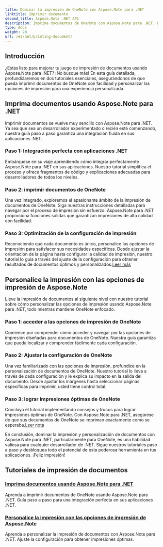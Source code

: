 ```yaml
---
title: Dominar la impresión de OneNote con Aspose.Note para .NET
linktitle: Imprimir documento
second_title: Aspose.Nota .NET API
description: Imprima documentos de OneNote con Aspose.Note para .NET. Explore la perfecta integración con aplicaciones .NET, personalice las opciones de impresión y libere el poder de la impresión de documentos.
type: docs
weight: 28
url: /es/net/printing-document/
---
```

## Introducción

¿Estás listo para mejorar tu juego de impresión de documentos usando Aspose.Note para .NET? ¡No busque más! En esta guía detallada, profundizaremos en dos tutoriales esenciales, asegurándonos de que pueda imprimir documentos de OneNote con facilidad y personalizar las opciones de impresión para una experiencia personalizada.

## Imprima documentos usando Aspose.Note para .NET

Imprimir documentos se vuelve muy sencillo con Aspose.Note para .NET. Ya sea que sea un desarrollador experimentado o recién esté comenzando, nuestra guía paso a paso garantiza una integración fluida en sus aplicaciones .NET.

### Paso 1: Integración perfecta con aplicaciones .NET

Embárquese en su viaje aprendiendo cómo integrar perfectamente Aspose.Note para .NET en sus aplicaciones. Nuestro tutorial simplifica el proceso y ofrece fragmentos de código y explicaciones adecuadas para desarrolladores de todos los niveles.

### Paso 2: imprimir documentos de OneNote

Una vez integrado, exploremos el apasionante ámbito de la impresión de documentos de OneNote. Siga nuestras instrucciones detalladas para navegar por el proceso de impresión sin esfuerzo. Aspose.Note para .NET proporciona funciones sólidas que garantizan impresiones de alta calidad con facilidad.

### Paso 3: Optimización de la configuración de impresión

Reconociendo que cada documento es único, personalice las opciones de impresión para satisfacer sus necesidades específicas. Desde ajustar la orientación de la página hasta configurar la calidad de impresión, nuestro tutorial lo guía a través del ajuste de la configuración para obtener resultados de documentos óptimos y personalizados.[Leer más](./print-documents/)

## Personalice la impresión con las opciones de impresión de Aspose.Note

Lleve la impresión de documentos al siguiente nivel con nuestro tutorial sobre cómo personalizar las opciones de impresión usando Aspose.Note para .NET, todo mientras mantiene OneNote enfocado.

### Paso 1: acceder a las opciones de impresión de OneNote

Comience por comprender cómo acceder y navegar por las opciones de impresión diseñadas para documentos de OneNote. Nuestra guía garantiza que pueda localizar y comprender fácilmente cada configuración.

### Paso 2: Ajustar la configuración de OneNote

Una vez familiarizado con las opciones de impresión, profundice en la personalización de documentos de OneNote. Nuestro tutorial lo lleva a través de cada configuración y le explica su impacto en la salida del documento. Desde ajustar los márgenes hasta seleccionar páginas específicas para imprimir, usted tiene control total.

### Paso 3: lograr impresiones óptimas de OneNote

 Concluya el tutorial implementando consejos y trucos para lograr impresiones óptimas de OneNote. Con Aspose.Note para .NET, asegúrese de que sus documentos de OneNote se impriman exactamente como se esperaba.[Leer nota](./customize-printing-options/)

En conclusión, dominar la impresión y personalización de documentos con Aspose.Note para .NET, particularmente para OneNote, es una habilidad valiosa para cualquier desarrollador de .NET. Sigue nuestros tutoriales paso a paso y desbloquea todo el potencial de esta poderosa herramienta en tus aplicaciones. ¡Feliz impresión!
## Tutoriales de impresión de documentos
### [Imprima documentos usando Aspose.Note para .NET](./print-documents/)
Aprenda a imprimir documentos de OneNote usando Aspose.Note para .NET. Guía paso a paso para una integración perfecta en sus aplicaciones .NET.
### [Personalice la impresión con las opciones de impresión de Aspose.Note](./customize-printing-options/)
Aprenda a personalizar la impresión de documentos con Aspose.Note para .NET. Ajuste la configuración para obtener impresiones óptimas.